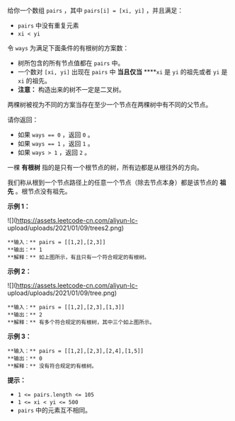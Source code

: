 给你一个数组 `pairs` ，其中 `pairs[i] = [xi, yi]` ，并且满足：

  * `pairs` 中没有重复元素
  * `xi < yi`

令 `ways` 为满足下面条件的有根树的方案数：

  * 树所包含的所有节点值都在 `pairs` 中。
  * 一个数对 `[xi, yi]` 出现在 `pairs` 中 **当且仅当** ****`xi` 是 `yi` 的祖先或者 `yi` 是 `xi` 的祖先。
  * **注意：** 构造出来的树不一定是二叉树。

两棵树被视为不同的方案当存在至少一个节点在两棵树中有不同的父节点。

请你返回：

  * 如果 `ways == 0` ，返回 `0` 。
  * 如果 `ways == 1` ，返回 `1` 。
  * 如果 `ways > 1` ，返回 `2` 。

一棵 **有根树** 指的是只有一个根节点的树，所有边都是从根往外的方向。

我们称从根到一个节点路径上的任意一个节点（除去节点本身）都是该节点的 **祖先** 。根节点没有祖先。

**示例 1：**

![](https://assets.leetcode-cn.com/aliyun-lc-
upload/uploads/2021/01/09/trees2.png)

    
    
    **输入：** pairs = [[1,2],[2,3]]
    **输出：** 1
    **解释：** 如上图所示，有且只有一个符合规定的有根树。
    

**示例 2：**

![](https://assets.leetcode-cn.com/aliyun-lc-
upload/uploads/2021/01/09/tree.png)

    
    
    **输入：** pairs = [[1,2],[2,3],[1,3]]
    **输出：** 2
    **解释：** 有多个符合规定的有根树，其中三个如上图所示。
    

**示例 3：**

    
    
    **输入：** pairs = [[1,2],[2,3],[2,4],[1,5]]
    **输出：** 0
    **解释：** 没有符合规定的有根树。

**提示：**

  * `1 <= pairs.length <= 105`
  * `1 <= xi < yi <= 500`
  * `pairs` 中的元素互不相同。

